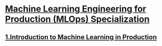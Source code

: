 # [Machine Learning Engineering for Production (MLOps) Specialization](https://www.coursera.org/specializations/machine-learning-engineering-for-production-mlops?action=enroll#courses)
## [1.Introduction to Machine Learning in Production](https://www.coursera.org/learn/introduction-to-machine-learning-in-production?specialization=machine-learning-engineering-for-production-mlops)
